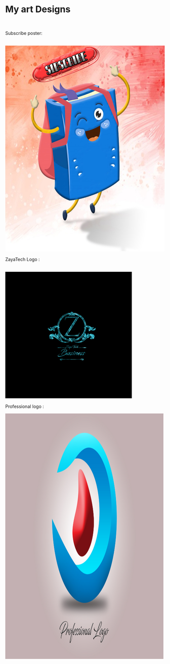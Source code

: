 
<h1> My art Designs </h1>

<br>
<p>Subscribe poster: </p>
<br>
<img src="https://github.com/iam-Abol/Art-Designs/blob/master/subscribe/cartoon-little-funny-book-for%20subscribe%20button.jpg" height="650" width="650">
<br>
<p>ZayaTech Logo : </p>
<br>
<img src="https://github.com/iam-Abol/Art-Designs/blob/master/ZayaTech/9.jpg" height="400" width="400">
<br>
<p>Professional logo : </p>
<img src="https://github.com/iam-Abol/Art-Designs/blob/master/Professional%20logo/Professional%20logo.jpg" height="776" width="500">